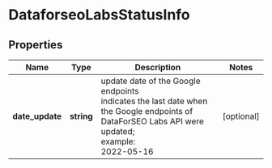 # DataforseoLabsStatusInfo

## Properties

| Name | Type | Description | Notes |
|------------ | ------------- | ------------- | -------------|
**date_update** | **string** | update date of the Google endpoints<br>indicates the last date when the Google endpoints of DataForSEO Labs API were updated;<br>example:<br>2022-05-16 |[optional]|